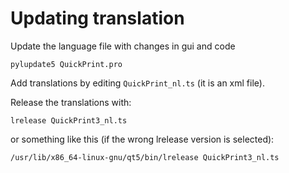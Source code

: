 Updating translation
============


Update the language file with changes in gui and code

	pylupdate5 QuickPrint.pro
	
Add translations by editing `QuickPrint_nl.ts` (it is an xml file).

Release the translations with:

	lrelease QuickPrint3_nl.ts
	
or something like this (if the wrong lrelease version is selected):

	/usr/lib/x86_64-linux-gnu/qt5/bin/lrelease QuickPrint3_nl.ts